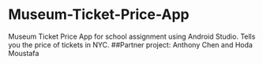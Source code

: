 # Museum-Ticket-Price-App
Museum Ticket Price App for school assignment using Android Studio. Tells you the price of tickets in NYC. 
##Partner project: Anthony Chen and Hoda Moustafa 
